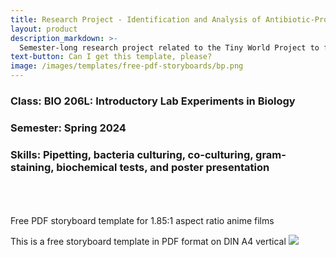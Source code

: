 ```yaml
---
title: Research Project - Identification and Analysis of Antibiotic-Producing Bacteria From Soil Sample
layout: product
description_markdown: >-
  Semester-long research project related to the Tiny World Project to fight against antibiotic resistance.
text-button: Can I get this template, please?
image: /images/templates/free-pdf-storyboards/bp.png
---
```

### Class: BIO 206L: Introductory Lab Experiments in Biology 
### Semester: Spring 2024
### Skills: Pipetting, bacteria culturing, co-culturing, gram-staining, biochemical tests, and poster presentation
<br>
<br>
<br>
Free PDF storyboard template for 1.85:1 aspect ratio anime films

This is a free storyboard template in PDF format on DIN A4 vertical 
<img class="w-100" src="{{site.baseurl}}/images/templates/free-pdf-storyboards/storyboard-anime-template_1.85x1_A4-vertical_print_preview.png">
